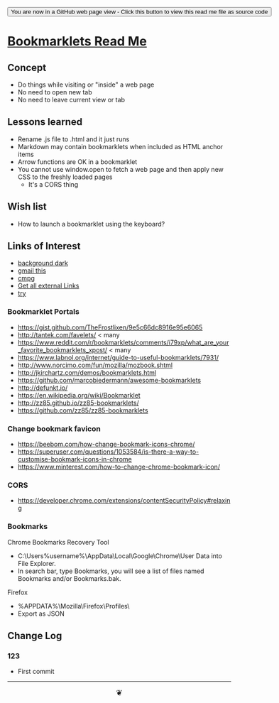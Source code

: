 <span style=display:none; >[You are now in a GitHub source code view - click this link to view Read Me file as a web page]( https://theo-armour.github.io/2020/xxxxx/readme.html  "View file as a web page." ) </span>

<div><input type=button onclick=window.location.href="https://github.com/theo-armour/2020/tree/master/xxxxx/";
value='You are now in a GitHub web page view - Click this button to view this read me file as source code' ></div>


# [Bookmarklets Read Me]( ./readme.html )

<!--@@@
<div style=height:300px;overflow:hidden;width:100%;resize:both; ><iframe src=https://theo-armour.github.io/2020/assets/bookmarklets/bookmarklet/html  height=100% width=100% ></iframe></div>
_Bookmarklets_

### Full Screen: [Bookmarklets]( https://theo-armour.github.io/2020/assets/bookmarklets/bookmarklet/html )
@@@-->





## Concept

* Do things while visiting or "inside" a web page
* No need to open new tab
* No need to leave current view or tab

## Lessons learned

* Rename .js file to .html and it just runs
* Markdown may contain bookmarklets when included as HTML anchor items
* Arrow functions are OK in a bookmarklet
* You cannot use window.open to fetch a web page and then apply new CSS to the freshly loaded pages
	* It's a CORS thing

## Wish list

* How to launch a bookmarklet using the keyboard?



## Links of Interest


* <a href="javascript:void(document.body.style.backgroundColor='#444')" >background dark</a>
* <a href="javascript:popw='';Q='';x=document;y=window;if(x.selection) {Q=x.selection.createRange().text;} else if (y.getSelection) {Q=y.getSelection();} else if (x.getSelection) {Q=x.getSelection();}popw = y.open('https://mail.google.com/mail?view=cm&tf=0&to=&su=' + escape(document.title) + '&body=' + escape(Q) + escape('\n') + escape(location.href),'gmailForm','scrollbars=yes,width=680,height=510,top=175,left=75,status=no,resizable=yes');if (!document.all) T = setTimeout('popw.focus()',50);void(0);" >gmail this</a>
* <a href="javascript:( () => {const script=document.head.appendChild( document.createElement( 'script' ) );script.src='https://theo-armour.github.io/snippets/bookmarklets/bookmarklets/capture-bookmark.js';} )()" >cmpg</a>
* <a href='javascript:(function(){var e=[],t=document.getElementsByTagName("a"),n=t.length,r=window.open("","win","width=300,height=300");for(;n>0;n--){var i=t[n-1].getAttribute("href");t[n-1]!=null&amp;&amp;i!=null&amp;&amp;i.charAt(0)==="h"&amp;&amp;i.indexOf(window.location.hostname)==-1&amp;&amp;e.push("<li><a href="+i+">"+i+"</a></li>")}r.document.open("text/html","replace"),r.document.write("<h1>Links Found:</h1><ul>"+e.join("")+"</ul>")})()' >Get all external Links</a>
* <a href="JavaScript:( function() { document.body.style.backgroundColor='#444';})()" >try</a>



### Bookmarklet Portals

* https://gist.github.com/TheFrostlixen/9e5c66dc8916e95e6065
* http://tantek.com/favelets/ < many
* https://www.reddit.com/r/bookmarklets/comments/i79xp/what_are_your_favorite_bookmarklets_xpost/ < many
* https://www.labnol.org/internet/guide-to-useful-bookmarklets/7931/
* http://www.norcimo.com/fun/mozilla/mozbook.shtml
* http://jkirchartz.com/demos/bookmarklets.html
* https://github.com/marcobiedermann/awesome-bookmarklets
* http://defunkt.io/
* https://en.wikipedia.org/wiki/Bookmarklet
* http://zz85.github.io/zz85-bookmarklets/
* https://github.com/zz85/zz85-bookmarklets


### Change bookmark favicon

* https://beebom.com/how-change-bookmark-icons-chrome/
* https://superuser.com/questions/1053584/is-there-a-way-to-customise-bookmark-icons-in-chrome
* https://www.minterest.com/how-to-change-chrome-bookmark-icon/

### CORS

* https://developer.chrome.com/extensions/contentSecurityPolicy#relaxing

### Bookmarks

Chrome Bookmarks Recovery Tool
* C:\Users\%username%\AppData\Local\Google\Chrome\User Data into File Explorer.
* In search bar, type Bookmarks, you will see a list of files named Bookmarks and/or Bookmarks.bak.

Firefox
* %APPDATA%\Mozilla\Firefox\Profiles\
* Export as JSON

## Change Log


### 123

* First commit


***

<center title="hello!" ><a href=javascript:window.scrollTo(0,0); style=font-size:2ch;text-decoration:none; > ❦ </a></center>
